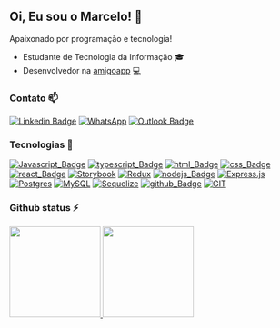 ## Oi, Eu sou o Marcelo! 👋<br/>

Apaixonado por programação e tecnologia!

- Estudante de Tecnologia da Informação 🎓 <br/>
- Desenvolvedor na [amigoapp](https://www.amigotech.com.br/) :computer: <br/>

### Contato 📫

[![Linkedin Badge](https://img.shields.io/badge/-LinkedIn-blue?style=flat-square&logo=Linkedin&logoColor=white)](https://www.linkedin.com/in/marcelogomes90/) [![WhatsApp](https://img.shields.io/badge/WhatsApp-25D366?style=flat-square&logo=whatsapp&logoColor=white)](https://api.whatsapp.com/send?phone=5581998066509) [![Outlook Badge](https://img.shields.io/badge/Microsoft_Outlook-0078D4?style=flat-square&logo=microsoft-outlook&logoColor=white)](mailto:marcelo.sobrinho@outlook.com) 

### Tecnologias 🚀

[![Javascript_Badge](https://img.shields.io/badge/JavaScript-323330?style=flat-square&logo=javascript&logoColor=F7DF1E)](https://developer.mozilla.org/pt-BR/docs/Web/JavaScript) [![typescript_Badge](https://img.shields.io/badge/TypeScript-007ACC?style=flat-square&logo=typescript&logoColor=white)](https://www.typescriptlang.org/docs/) [![html_Badge](https://img.shields.io/badge/HTML5-E34F26?style=flat-square&logo=html5&logoColor=white)](https://developer.mozilla.org/pt-BR/docs/Web/HTML) [![css_Badge](https://img.shields.io/badge/CSS3-1572B6?style=flat-square&logo=css3&logoColor=white)](https://developer.mozilla.org/pt-BR/docs/Web/CSS) [![react_Badge](https://img.shields.io/badge/React-20232A?style=flat-square&logo=react&logoColor=61DAFB)](https://pt-br.reactjs.org/docs/getting-started.html) [![Storybook](https://img.shields.io/badge/-Storybook-FF4785?style=flat-square&logo=storybook&logoColor=white)](https://storybook.js.org/) [![Redux](https://img.shields.io/badge/redux-%23593d88.svg?style=flat-square&logo=redux&logoColor=white)](https://redux.js.org/) [![nodejs_Badge](https://img.shields.io/badge/Node.js-339933?style=flat-square&logo=nodedotjs&logoColor=white)](https://nodejs.org/pt-br/docs/) [![Express.js](https://img.shields.io/badge/express.js-%23404d59.svg?style=flat-square&logo=express&logoColor=%2361DAFB)](https://expressjs.com/pt-br/) [![Postgres](https://img.shields.io/badge/postgres-%23316192.svg?style=flat-square&logo=postgresql&logoColor=white)](https://www.postgresql.org/) [![MySQL](https://img.shields.io/badge/mysql-%2300f.svg?style=flat-square&logo=mysql&logoColor=white)](https://www.mysql.com/) [![Sequelize](https://img.shields.io/badge/Sequelize-52B0E7?style=flat-square&logo=Sequelize&logoColor=white)](https://sequelize.org/) [![github_Badge](https://img.shields.io/badge/GitHub-100000?style=flat-square&logo=github&logoColor=white)](https://github.com/marcelogomes90) [![GIT](https://img.shields.io/badge/GIT-E44C30?style=flat-square&logo=git&logoColor=white)](https://git-scm.com/docs/git/pt_BR)<br/>

### Github status ⚡

<div>
  <a href="https://github.com/marcelogomes90">
  <img height="160em" src="https://github-readme-stats.vercel.app/api?username=marcelogomes90&theme=nord&show_icons=true&hide_border=true" /> 
  <img height="160em" src="https://github-readme-stats.vercel.app/api/top-langs/?username=marcelogomes90&layout=compact&theme=nord&show_icons=true&hide_border=true" /> 
</div>
